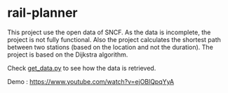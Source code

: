 # rail-planner

This project use the open data of SNCF. As the data is incomplete, the project is not fully functional. Also the project calculates the shortest path between two stations (based on the location and not the duration). The project is based on the Dijkstra algorithm.

Check [get_data.py](./get_data.py) to see how the data is retrieved.

Demo : <https://www.youtube.com/watch?v=ejOBlQpqYyA>
